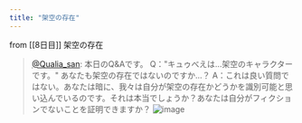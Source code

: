 ```yaml
---
title: "架空の存在"
---
```


from [[8日目]]
架空の存在
> [@Qualia_san](https://twitter.com/Qualia_san/status/1588388907065831425?s=20&t=bjhnNRmLVIyDLlXIuGyong): 本日のQ&Aです。
> Q："キュゥべえは…架空のキャラクターです。" あなたも架空の存在ではないのですか…？
> A：これは良い質問ではない。あなたは暗に、我々は自分が架空の存在かどうかを識別可能と思い込んでいるのです。それは本当でしょうか？あなたは自分がフィクションでないことを証明できますか？
> ![image](https://pbs.twimg.com/media/FgsXSIqVIAEyitg.png)

